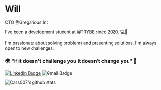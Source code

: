 # Will
CTO @Gregarious Inc

I've been a development student at @TRYBE since 2020. 💻🚀

I'm passionate about solving problems and presenting solutions. I'm always open to new challenges.

### 🌍 "if it doesn't challenge you it doesn't change you" 🧠

[![Linkedin Badge](https://img.shields.io/badge/-Will%20Almeida-03bb85?style=flat-square&logo=Linkedin&logoColor=white&link=https://www.linkedin.com/in/willianjuniore/)](https://www.linkedin.com/in/willianjuniore/) 
![Gmail Badge](https://img.shields.io/badge/-castieel07@gmail.com-03bb85?style=flat-square&logo=Gmail&logoColor=white&link=mailto:castieel07@gmail.com)

![Cass007's github stats](https://github-readme-stats.vercel.app/api?username=Cass007&show_icons=true&theme=vue)
